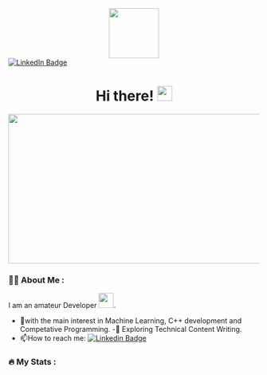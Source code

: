 <div id="header" align="center">
  <img src="https://media.giphy.com/media/M9gbBd9nbDrOTu1Mqx/giphy.gif" width="100"/>
</div>
<div id="badges">
  <a href="https://www.linkedin.com/in/yakub-yakubov-a46898223/">
    <img src="https://img.shields.io/badge/LinkedIn-blue?style=for-the-badge&logo=linkedin&logoColor=white" alt="LinkedIn Badge"/>
  </a>
  </div>

<h1 align="center">
  Hi there!
  <img src="https://media.giphy.com/media/hvRJCLFzcasrR4ia7z/giphy.gif" width="30px"/>
</h1>

<div align="center">
  <img src="https://media.giphy.com/media/dWesBcTLavkZuG35MI/giphy.gif" width="600" height="300"/>
</div>

### :woman_technologist: About Me :
I am an amateur Developer <img src="https://media.giphy.com/media/WUlplcMpOCEmTGBtBW/giphy.gif" width="30">.
- :telescope:with the main interest in Machine Learning, C++ development and Competative Programming.
-:seedling: Exploring Technical Content Writing.
- :mailbox:How to reach me: [![Linkedin Badge](https://img.shields.io/badge/-Yakub-blue?style=flat&logo=Linkedin&logoColor=white)](https://www.linkedin.com/in/yakub-yakubov-a46898223/)

    
### :fire: My Stats :
<!-- [![GitHub Streak](http://github-readme-streak-stats.herokuapp.com?user=Yakub28&theme=dark&background=000000)](https://git.io/streak-stats)


[![Top Langs](https://github-readme-stats.vercel.app/api/top-langs/?username=Yakub28)](https://github.com/anuraghazra/github-readme-stats)

<p align="center">
  <img src ="https://github-readme-stats.vercel.app/api?username=Yakub28&show_icons=true&count_private=true&include_all_commits=true&hide_border=true&hide=issues,contribs">
  <img src ="https://github-readme-stats.vercel.app/api/top-langs/?username=Yakub28&layout=compact&hide_border=true&langs_count=10&hide=html,css">
</p>

    


 
